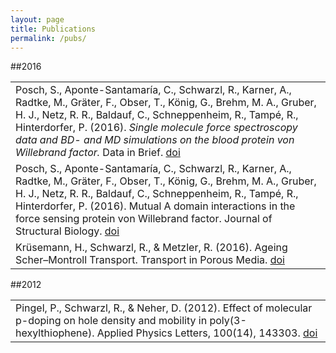 ```yaml
---
layout: page
title: Publications
permalink: /pubs/
---
```


##2016

|   |
|:--|
|Posch, S., Aponte-Santamaría, C., Schwarzl, R., Karner, A., Radtke, M., Gräter, F., Obser, T., König, G., Brehm, M. A., Gruber, H. J., Netz, R. R., Baldauf, C., Schneppenheim, R., Tampé, R., Hinterdorfer, P. (2016). *Single molecule force spectroscopy data and BD- and MD simulations on the blood protein von Willebrand factor.* Data in Brief. [doi](http://doi.org/10.1016/j.dib.2016.07.031)|
|Posch, S., Aponte-Santamaría, C., Schwarzl, R., Karner, A., Radtke, M., Gräter, F., Obser, T., König, G., Brehm, M. A., Gruber, H. J., Netz, R. R., Baldauf, C., Schneppenheim, R., Tampé, R., Hinterdorfer, P. (2016). Mutual A domain interactions in the force sensing protein von Willebrand factor. Journal of Structural Biology. [doi](http://doi.org/10.1016/j.jsb.2016.04.012)|
|Krüsemann, H., Schwarzl, R., & Metzler, R. (2016). Ageing Scher–Montroll Transport. Transport in Porous Media. [doi](http://doi.org/10.1007/s11242-016-0686-y)|

##2012

|   |
|:--|
|Pingel, P., Schwarzl, R., & Neher, D. (2012). Effect of molecular p-doping on hole density and mobility in poly(3-hexylthiophene). Applied Physics Letters, 100(14), 143303. [doi](http://doi.org/10.1063/1.3701729)|
